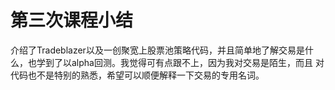 # 第三次课程小结
介绍了Tradeblazer以及一创聚宽上股票池策略代码，并且简单地了解交易是什么，也学到了以alpha回测。我觉得可有点跟不上，因为我对交易是陌生，而且
对代码也不是特别的熟悉，希望可以顺便解释一下交易的专用名词。
